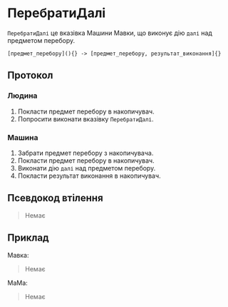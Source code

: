 # ПеребратиДалі

`ПеребратиДалі` <keyword>це</keyword> вказівка <subject>Машини Мавки</subject>, що виконує дію `далі` над предметом
перебору.

```
[предмет_перебору](){} -> [предмет_перебору, результат_виконання]{}
```

## Протокол

### Людина

1. Покласти предмет перебору в накопичувач.
2. Попросити виконати вказівку `ПеребратиДалі`.

### Машина

1. Забрати предмет перебору з накопичувача.
2. Покласти предмет перебору в накопичувач.
3. Виконати дію `далі` над предметом перебору.
4. Покласти результат виконання в накопичувач.

## Псевдокод втілення

> Немає

## Приклад

<subject>Мавка</subject>:

> Немає

<subject>МаМа</subject>:

> Немає